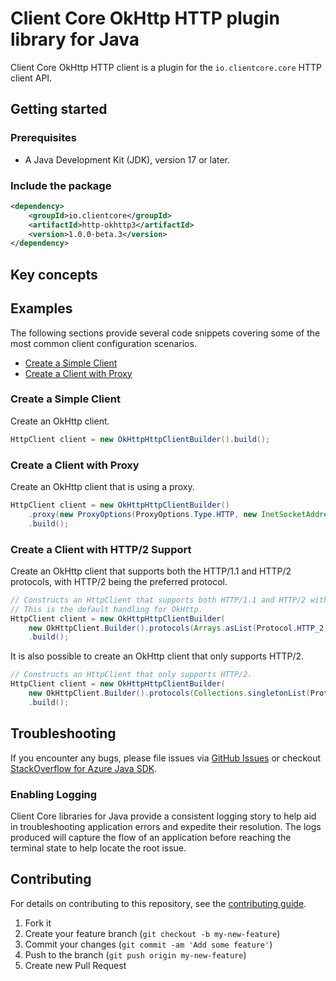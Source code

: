 # Client Core OkHttp HTTP plugin library for Java

Client Core OkHttp HTTP client is a plugin for the `io.clientcore.core` HTTP client API.

## Getting started

### Prerequisites

- A Java Development Kit (JDK), version 17 or later.

### Include the package

[//]: # ({x-version-update-start;io.clientcore:http-okhttp3;current})
```xml
<dependency>
    <groupId>io.clientcore</groupId>
    <artifactId>http-okhttp3</artifactId>
    <version>1.0.0-beta.3</version>
</dependency>
```
[//]: # ({x-version-update-end})

## Key concepts

## Examples

The following sections provide several code snippets covering some of the most common client configuration scenarios.

- [Create a Simple Client](#create-a-simple-client)
- [Create a Client with Proxy](#create-a-client-with-proxy)

### Create a Simple Client

Create an OkHttp client.

```java readme-sample-createBasicClient
HttpClient client = new OkHttpHttpClientBuilder().build();
```

### Create a Client with Proxy

Create an OkHttp client that is using a proxy.

```java readme-sample-createProxyClient
HttpClient client = new OkHttpHttpClientBuilder()
    .proxy(new ProxyOptions(ProxyOptions.Type.HTTP, new InetSocketAddress("<proxy-host>", 8888)))
    .build();
```

### Create a Client with HTTP/2 Support

Create an OkHttp client that supports both the HTTP/1.1 and HTTP/2 protocols, with HTTP/2 being the preferred protocol.

```java readme-sample-useHttp2WithConfiguredOkHttpClient 
// Constructs an HttpClient that supports both HTTP/1.1 and HTTP/2 with HTTP/2 being the preferred protocol.
// This is the default handling for OkHttp.
HttpClient client = new OkHttpHttpClientBuilder(
    new OkHttpClient.Builder().protocols(Arrays.asList(Protocol.HTTP_2, Protocol.HTTP_1_1)).build())
    .build();
```

It is also possible to create an OkHttp client that only supports HTTP/2.

```java readme-sample-useHttp2OnlyWithConfiguredOkHttpClient
// Constructs an HttpClient that only supports HTTP/2.
HttpClient client = new OkHttpHttpClientBuilder(
    new OkHttpClient.Builder().protocols(Collections.singletonList(Protocol.H2_PRIOR_KNOWLEDGE)).build())
    .build();
```

## Troubleshooting

If you encounter any bugs, please file issues via [GitHub Issues](https://github.com/Azure/azure-sdk-for-java/issues/new/choose)
or checkout [StackOverflow for Azure Java SDK](https://stackoverflow.com/questions/tagged/azure-java-sdk).

### Enabling Logging

Client Core libraries for Java provide a consistent logging story to help aid in troubleshooting application errors and
expedite their resolution. The logs produced will capture the flow of an application before reaching the terminal state
to help locate the root issue.

## Contributing

For details on contributing to this repository, see the [contributing guide](https://github.com/Azure/azure-sdk-for-java/blob/main/CONTRIBUTING.md).

1. Fork it
1. Create your feature branch (`git checkout -b my-new-feature`)
1. Commit your changes (`git commit -am 'Add some feature'`)
1. Push to the branch (`git push origin my-new-feature`)
1. Create new Pull Request
